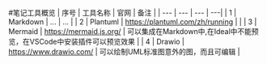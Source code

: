 #笔记工具概览
| 序号 | 工具名称 | 官网 | 备注 |
| --- | --- | --- | ---|
| 1 | Markdown | ... | ... |
| 2 | Plantuml | https://plantuml.com/zh/running |  |
| 3 | Mermaid | https://mermaid.js.org/ | 可以集成在Markdown中,在Ideal中不能预览，在VSCode中安装插件可以预览效果 |
| 4 | Drawio | https://www.drawio.com/ | 可以绘制UML标准图意外的图，而且可编辑 |